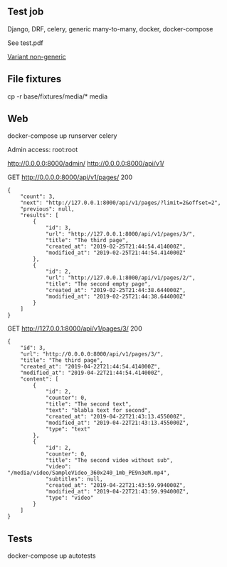 Test job
-

Django, DRF, celery, generic many-to-many, docker, docker-compose

See test.pdf

[Variant non-generic](https://github.com/llybin/test_job_django_drf_m2m)

File fixtures
-

cp -r base/fixtures/media/* media

Web
-

docker-compose up runserver celery

Admin access: root:root

http://0.0.0.0:8000/admin/
http://0.0.0.0:8000/api/v1/

GET http://0.0.0.0:8000/api/v1/pages/ 200

```
{
    "count": 3,
    "next": "http://127.0.0.1:8000/api/v1/pages/?limit=2&offset=2",
    "previous": null,
    "results": [
        {
            "id": 3,
            "url": "http://127.0.0.1:8000/api/v1/pages/3/",
            "title": "The third page",
            "created_at": "2019-02-25T21:44:54.414000Z",
            "modified_at": "2019-02-25T21:44:54.414000Z"
        },
        {
            "id": 2,
            "url": "http://127.0.0.1:8000/api/v1/pages/2/",
            "title": "The second empty page",
            "created_at": "2019-02-25T21:44:38.644000Z",
            "modified_at": "2019-02-25T21:44:38.644000Z"
        }
    ]
}
```

GET http://127.0.0.1:8000/api/v1/pages/3/ 200

```
{
    "id": 3,
    "url": "http://0.0.0.0:8000/api/v1/pages/3/",
    "title": "The third page",
    "created_at": "2019-04-22T21:44:54.414000Z",
    "modified_at": "2019-04-22T21:44:54.414000Z",
    "content": [
        {
            "id": 2,
            "counter": 0,
            "title": "The second text",
            "text": "blabla text for second",
            "created_at": "2019-04-22T21:43:13.455000Z",
            "modified_at": "2019-04-22T21:43:13.455000Z",
            "type": "text"
        },
        {
            "id": 2,
            "counter": 0,
            "title": "The second video without sub",
            "video": "/media/video/SampleVideo_360x240_1mb_PE9n3eM.mp4",
            "subtitles": null,
            "created_at": "2019-04-22T21:43:59.994000Z",
            "modified_at": "2019-04-22T21:43:59.994000Z",
            "type": "video"
        }
    ]
}
```


Tests
-

docker-compose up autotests
